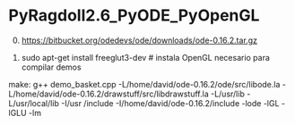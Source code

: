 # PyRagdoll2.6_PyODE_PyOpenGL

0. https://bitbucket.org/odedevs/ode/downloads/ode-0.16.2.tar.gz

1. sudo apt-get install freeglut3-dev # instala OpenGL necesario para compilar demos

make:
  g++ demo_basket.cpp -L/home/david/ode-0.16.2/ode/src/libode.la -L/home/david/ode-0.16.2/drawstuff/src/libdrawstuff.la -L/usr/lib -L/usr/local/lib -I/usr     /include -I/home/david/ode-0.16.2/include -lode -lGL -lGLU -lm

